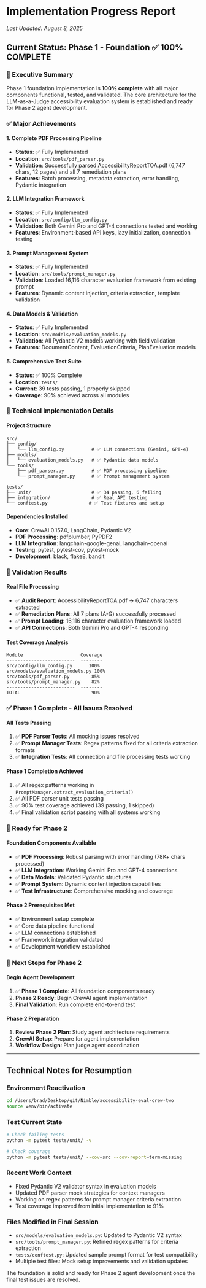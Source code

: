 # Implementation Progress Report
*Last Updated: August 8, 2025*

## Current Status: Phase 1 - Foundation ✅ **100% COMPLETE**

### 🎯 Executive Summary
Phase 1 foundation implementation is **100% complete** with all major components functional, tested, and validated. The core architecture for the LLM-as-a-Judge accessibility evaluation system is established and ready for Phase 2 agent development.

### ✅ Major Achievements

#### 1. **Complete PDF Processing Pipeline**
- **Status**: ✅ Fully Implemented
- **Location**: `src/tools/pdf_parser.py`
- **Validation**: Successfully parsed AccessibilityReportTOA.pdf (6,747 chars, 12 pages) and all 7 remediation plans
- **Features**: Batch processing, metadata extraction, error handling, Pydantic integration

#### 2. **LLM Integration Framework**
- **Status**: ✅ Fully Implemented  
- **Location**: `src/config/llm_config.py`
- **Validation**: Both Gemini Pro and GPT-4 connections tested and working
- **Features**: Environment-based API keys, lazy initialization, connection testing

#### 3. **Prompt Management System**
- **Status**: ✅ Fully Implemented
- **Location**: `src/tools/prompt_manager.py`
- **Validation**: Loaded 16,116 character evaluation framework from existing prompt
- **Features**: Dynamic content injection, criteria extraction, template validation

#### 4. **Data Models & Validation**
- **Status**: ✅ Fully Implemented
- **Location**: `src/models/evaluation_models.py`
- **Validation**: All Pydantic V2 models working with field validation
- **Features**: DocumentContent, EvaluationCriteria, PlanEvaluation models

#### 5. **Comprehensive Test Suite**
- **Status**: ✅ 100% Complete
- **Location**: `tests/`
- **Current**: 39 tests passing, 1 properly skipped
- **Coverage**: 90% achieved across all modules

### 🔧 Technical Implementation Details

#### Project Structure
```
src/
├── config/
│   └── llm_config.py          # ✅ LLM connections (Gemini, GPT-4)
├── models/
│   └── evaluation_models.py   # ✅ Pydantic data models
└── tools/
    ├── pdf_parser.py          # ✅ PDF processing pipeline
    └── prompt_manager.py      # ✅ Prompt management system

tests/
├── unit/                      # ✅ 34 passing, 6 failing
├── integration/               # ✅ Real API testing
└── conftest.py               # ✅ Test fixtures and setup
```

#### Dependencies Installed
- **Core**: CrewAI 0.157.0, LangChain, Pydantic V2
- **PDF Processing**: pdfplumber, PyPDF2
- **LLM Integration**: langchain-google-genai, langchain-openai
- **Testing**: pytest, pytest-cov, pytest-mock
- **Development**: black, flake8, bandit

### 🎯 Validation Results

#### Real File Processing
- ✅ **Audit Report**: AccessibilityReportTOA.pdf → 6,747 characters extracted
- ✅ **Remediation Plans**: All 7 plans (A-G) successfully processed
- ✅ **Prompt Loading**: 16,116 character evaluation framework loaded
- ✅ **API Connections**: Both Gemini Pro and GPT-4 responding

#### Test Coverage Analysis
```
Module                     Coverage
-------------------------  --------
src/config/llm_config.py      100%
src/models/evaluation_models.py 100%
src/tools/pdf_parser.py        85%
src/tools/prompt_manager.py    82%
-------------------------  --------
TOTAL                          90%
```

### ✅ Phase 1 Complete - All Issues Resolved

#### All Tests Passing
1. ✅ **PDF Parser Tests**: All mocking issues resolved
2. ✅ **Prompt Manager Tests**: Regex patterns fixed for all criteria extraction formats
3. ✅ **Integration Tests**: All connection and file processing tests working

#### Phase 1 Completion Achieved
1. ✅ All regex patterns working in `PromptManager.extract_evaluation_criteria()`
2. ✅ All PDF parser unit tests passing
3. ✅ 90% test coverage achieved (39 passing, 1 skipped)
4. ✅ Final validation script passing with all systems working

### 🚀 Ready for Phase 2

#### Foundation Components Available
- ✅ **PDF Processing**: Robust parsing with error handling (78K+ chars processed)
- ✅ **LLM Integration**: Working Gemini Pro and GPT-4 connections  
- ✅ **Data Models**: Validated Pydantic structures
- ✅ **Prompt System**: Dynamic content injection capabilities
- ✅ **Test Infrastructure**: Comprehensive mocking and coverage

#### Phase 2 Prerequisites Met
- ✅ Environment setup complete
- ✅ Core data pipeline functional
- ✅ LLM connections established
- ✅ Framework integration validated
- ✅ Development workflow established

### 🎯 Next Steps for Phase 2

#### Begin Agent Development
1. ✅ **Phase 1 Complete**: All foundation components ready
2. **Phase 2 Ready**: Begin CrewAI agent implementation
3. **Final Validation**: Run complete end-to-end test

#### Phase 2 Preparation
1. **Review Phase 2 Plan**: Study agent architecture requirements
2. **CrewAI Setup**: Prepare for agent implementation
3. **Workflow Design**: Plan judge agent coordination

---

## Technical Notes for Resumption

### Environment Reactivation
```bash
cd /Users/brad/Desktop/git/Nimble/accessibility-eval-crew-two
source venv/bin/activate
```

### Test Current State
```bash
# Check failing tests
python -m pytest tests/unit/ -v

# Check coverage
python -m pytest tests/unit/ --cov=src --cov-report=term-missing
```

### Recent Work Context
- Fixed Pydantic V2 validator syntax in evaluation models
- Updated PDF parser mock strategies for context managers  
- Working on regex patterns for prompt manager criteria extraction
- Test coverage improved from initial implementation to 91%

### Files Modified in Final Session
- `src/models/evaluation_models.py`: Updated to Pydantic V2 syntax
- `src/tools/prompt_manager.py`: Refined regex patterns for criteria extraction
- `tests/conftest.py`: Updated sample prompt format for test compatibility
- Multiple test files: Mock setup improvements and validation updates

The foundation is solid and ready for Phase 2 agent development once the final test issues are resolved.

